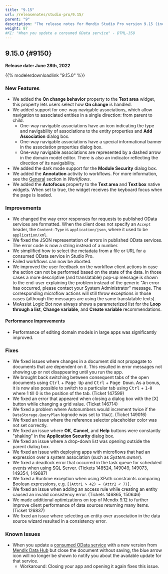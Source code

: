 ```yaml
---
title: "9.15"
url: /releasenotes/studio-pro/9.15/
parent: "9"
description: "The release notes for Mendix Studio Pro version 9.15 (including all patches) with details on new features, bug fixes, and known issues."
weight: 87
#KI: "When you update a consumed OData service" - DTML-358
---
```


## 9.15.0 {#9150}

**Release date: June 28th, 2022**

{{% modelerdownloadlink "9.15.0" %}}

### New Features

* We added the **On change behavior** property to the **Text area** widget, this property lets users select how **On change** is handled.
* We added support for one-way navigable associations, which allow navigation to associated entities in a single direction: from parent to child.
     * One-way navigable associations  have an icon indicating the type and navigability of associations to the entity properties and **Add Association** dialog box. 
     * One-way navigable associations have a special informational banner in the association properties dialog box.
     * One-way navigable associations are represented by a dashed arrow in the domain model editor. There is also an indicator reflecting the direction of its navigability.
* We added the dark mode support for the **Module Security** dialog box.
* We added the **Annotation** activity to workflows. For more information, see the [General](/refguide/workflows/#general) section in *Workflows*.
* We added the **Autofocus** property to the **Text area** and **Text box** native widgets. When set to true, the widget receives the keyboard focus when the page is loaded. 

### Improvements

* We changed the way error responses for requests to published OData services are formatted. When the client does not specify an `Accept` header, the `Content-Type` is `application/json`, where it used to be `application/xml`.
* We fixed the JSON representation of errors in published OData services. The error code is now a string instead of a number.
* We simplified how to select the metadata from a file or URL for a consumed OData service in Studio Pro.
* Failed workflows can now be aborted.
* We improved the user feedback on the workflow client actions in case the action can not be performed based on the state of the data. In those cases a more descriptive (and translatable) pop-up message is shown to the end-user explaining the problem instead of the generic "An error has occurred, please contact your System Administrator" message. The corresponding microflow actions will still throw exceptions in those cases (although the messages are using the same translatable texts).
* MxAssist Logic Bot now always shows a parameterized list for the **Loop through a list**, **Change variable**, and **Create variable** recommendations.

#### Performance Improvements

* Performance of editing domain models in large apps was significantly improved.


### Fixes

* We fixed issues where changes in a document did not propagate to documents that are dependent on it. This resulted in error messages not showing up or not disappearing until you run the app.
* We brought back switching between consequent tabs of the open documents using <kbd>Ctrl</kbd> + <kbd>Page Up</kbd> and <kbd>Ctrl</kbd> + <kbd>Page Down</kbd>. As a bonus, it is now also possible to switch to a particular tab using <kbd>Ctrl</kbd> + <kbd>1</kbd>-<kbd>0</kbd> where 1 till 0 is the position of the tab. (Ticket 147599)
* We fixed an error that appeared when closing a dialog box with the [X] button while changing a grid value. (Ticket 146714)
* We fixed a problem where Autonumbers would increment twice if the `DataStorage.QueryPlan` lognode was set to `TRACE`. (Ticket 149016)
* We fixed an issue where the reference selector placeholder color was not set correctly.
* We fixed an issue where **OK**, **Cancel**, and **Help** buttons were constantly "shaking" in the **Application Security** dialog box.
* We fixed an issue where a drop-down list was opening outside the parent dialog box.
* We fixed an issue with deploying apps with microflows that had an expression over a system association (such as *System.owner*).
* We fixed a deadlock error that occurred in the task queue for scheduled events when using SQL Server. (Tickets 148524, 149049, 149073, 149354, 149687)
* We fixed a Runtime exception when using XPath constraints comparing Boolean expressions, e.g. `[(Attr1 > 42) = (Attr2 < 7)]`.
* We fixed an issue when adding an access rule while creating an entity caused an invalid consistency error. (Tickets 146865, 150646)
* We made additional optimizations on top of Mendix 9.12 to further improve client performance of data sources returning many items. (Ticket 126837)
* We fixed an issue where selecting an entity over association in the data source wizard resulted in a consistency error.

### Known Issues

* When you update a [consumed OData service](/refguide/consumed-odata-service/) with a new version from [Mendix Data Hub](/data-hub/) but close the document without saving, the blue arrow icon will no longer be shown to notify you about the available update for that service.
    * Workaround: Closing your app and opening it again fixes this issue.

